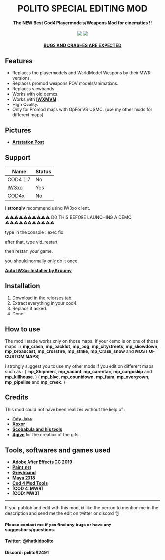 <h1 align="center">
  <br>
  POLITO SPECIAL EDITING MOD
  <br>
</h1>

<h4 align="center">The NEW Best Cod4 Playermodels/Weapons Mod for cinematics !</a>!</h4>
<div align="center">
  <a href="https://github.com/Politohh/polito_special_mod/releases""><img src="https://img.shields.io/github/downloads/Politohh/polito_special_mod/total"></a>
  <a href="https://paypal.me/politoggs"><img src="https://img.shields.io/badge/Donate-Paypal-orange?style=flat-square"></a>
</div>
<p align="center">
</p>
<div align="center">
  <a href="https://github.com/Politohh/IW3_MWR)">
</div>
<h4 align="center">BUGS AND CRASHES ARE EXPECTED</a></h4>

## Features

* Replaces the playermodels and WorldModel Weapons by their MWR versions.
* Replaces promod weapons POV models/animations.
* Replaces viewhands
* Works with old demos.
* Works with **[IWXMVM](https://codmvm.com/launcher)** 
* High Quality.
* Only for Promod maps with OpFor VS USMC. (use my other mods for different maps)


 ## Pictures 

  - **[Artstation Post](https://www.artstation.com/artwork/NyRQ8P)**                             
                  
## Support

| Name | Status |
| --- | --- |
| COD4 1.7 | No |
| [IW3xo](https://github.com/xoxor4d/iw3xo-dev) | Yes |
| [COD4x](https://cod4x.ovh/t/releases/24) | No |

I **strongly** recommend using [IW3xo](https://github.com/xoxor4d/iw3xo-dev) client.

⚠️⚠️⚠️⚠️⚠️⚠️⚠️⚠️⚠️⚠️ DO THIS BEFORE LAUNCHING A DEMO ⚠️⚠️⚠️⚠️⚠️⚠️⚠️⚠️⚠️⚠️⚠️

type in the console :
exec fix

after that, type vid_restart

then restart your game.

you should normally only do it once.




**[Auto IW3xo Installer by Kruumy](https://cdn.discordapp.com/attachments/984838598849347604/1225139289487310868/iw3xoinstaller.bat?ex=66200ae0&is=660d95e0&hm=e124d564a313d5098809af323859f5d8174ba85a02dda1ea1cdfc4757c518e2f&)**



## Installation

1. Download in the releases tab.
2. Extract everything in your cod4.
3. Replace if asked.
4. Done!

## How to use

The mod i made works only on those maps.
If your demo is on one of those maps :
( **mp_crash**, **mp_backlot**, **mp_bog**, **mp_citystreets**, **mp_showdown**, **mp_broadcast**, **mp_crossfire**, **mp_strike**, **mp_Crash_snow** and **MOST OF CUSTOM MAPS**)

i strongly suggest you to use my other mods if you edit on different maps such as :
    ( **mp_Shipment**, **mp_vacant**, **mp_carentan**, **mp_cargoship** and **mp_killhouse**. )
    ( **mp_bloc**, **mp_countdown**, **mp_farm**, **mp_overgrown**, **mp_pipeline** and **mp_creek**. )

  
## Credits

This mod could not have been realized without the help of :
                  
- **[Ody Jake](https://youtube.com/@rawkhardt)**
- **[Xoxor](https://github.com/xoxor4d)**             
- **[Scobabula and his tools](https://github.com/Scobalula)**
- **[4give](https://github.com/datapIan)** for the creation of the gifs.                            
                  
## Tools, softwares and games used
- **[Adobe After Effects CC 2019](https://www.adobe.com/fr/products/aftereffects.html)**
- **[Paint.net](https://www.getpaint.net/)**                  
- **[Greyhound](https://github.com/Scobalula/Greyhound)**
- **[Maya 2018](https://www.autodesk.com/campaigns/maya)**                   
- **[Cod 4 Mod Tools](https://github.com/promod/CoD4-Mod-Tools)**                                   
- **[COD 4: MWR]**
- **[COD: MW3]**

---

If you publish and edit with this mod, id like the person to mention me in the description and send me the edit on twitter or discord 👌

**Please contact me if you find any bugs or have any suggestions/questions.**
#### Twitter: @thatkidpolito
#### Discord: polito#2491


